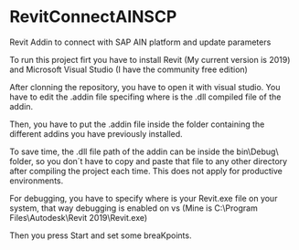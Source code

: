# RevitConnectAINSCP

Revit Addin to connect with SAP AIN platform and update parameters

To run this project firt you have to install Revit (My current version is 2019) and Microsoft Visual Studio (I have the community free edition)

After clonning the repository, you have to open it with visual studio. You have to edit the .addin file specifing where is the .dll compiled file of the addin.

Then, you have to put the .addin file inside the folder containing the different addins you have previously installed.

To save time, the .dll file path of the addin can be inside the bin\Debug\ folder, so you don´t have to copy and paste that file to any other directory after compiling the project each time. This does not apply for productive environments.

For debugging, you have to specify where is your Revit.exe file on your system, that way debugging is enabled on vs (Mine is C:\Program Files\Autodesk\Revit 2019\Revit.exe)

Then you press Start and set some breaKpoints.
